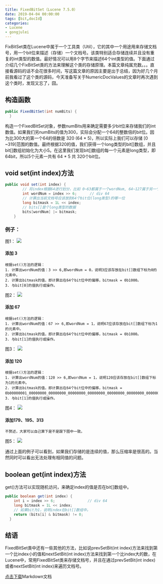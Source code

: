 ```yaml
---
title: FixedBitSet（Lucene 7.5.0）
date: 2019-04-04 00:00:00
tags: [bit,docId]
categories:
- Lucene
- gongjulei
---
```


FixBitSet类在Lucene中属于一个工具类（Util），它的其中一个用途用来存储文档号，用一个bit位来描述（存储）一个文档号。该类特别适合存储连续并且没有重复的int类型的数值。最好情况可以用8个字节来描述64个int类型的值。下面通过介绍几个FixBitSet类的方法来理解这个类的存储原理。本篇文章纯属充数。。。直接看源码的话不会花很多时间，写这篇文章的原因主要是出于总结，因为好几个月前我看过了这个类的源码，今天准备写关于NumericDocValues的文章时再次遇到这个类时，发现又忘了，囧。
## 构造函数

```java
public FixedBitSet(int numBits) {
  }
```
构造一个FixedBitSet对象，参数numBits用来确定需要多少bit位来存储我们的int数值。如果我们另numBits的值为300，实际会分配一个64的整数倍的bit位。因为比300大的第一个64的倍数是 320 (64 * 5)，所以实际上我们可以存储 [0 ~319]范围的数值。最终根据320的值，我们获得一个long类型的bit[]数组，并且bit[]数组初始化为大小5。在这里我们发现bit[]数组的每一个元素是long类型，即64bit，所以5个元素一共有 64 * 5 共 320个bit位。

## void set(int index)方法
```java
public void set(int index) {
        // 将index根据64进行划分，比如 0~63都属于一个wordNum, 64~127属于另一个wordNum
        int wordNum = index >> 6;      // div 64
        // 计算出当前文档号应该放到64个bit位(long类型)的哪一位
        long bitmask = 1L << index;
        // bits[]是个long类型的数据
        bits[wordNum] |= bitmask;
    }
```
### 例子：
图1：
<img src="http://www.amazingkoala.com.cn/uploads/lucene/utils/FixedBitSet/1.png">

#### 添加 3
```text
根据set()方法的逻辑：
1. 计算出wordNum的值：3 >> 6,即wordNum = 0，说明3应该存放在bit[]数组下标为0的元素中。
2. 计算出bitmask的值，即计算出在64个bit位中的偏移，bitmask = 0b1000。
3. 与bit[0]的值执行或操作。
```
图2：
<img src="http://www.amazingkoala.com.cn/uploads/lucene/utils/FixedBitSet/2.png">
#### 添加 67
```text
根据set()方法的逻辑：
1. 计算出wordNum的值：67 >> 6,即wordNum = 1，说明67应该存放在bit[]数组下标为1的元素中。
2. 计算出bitmask的值，即计算出在64个bit位中的偏移，bitmask = 0b1000。
3. 与bit[1]的值执行或操作。
```
图3：
<img src="http://www.amazingkoala.com.cn/uploads/lucene/utils/FixedBitSet/3.png">

#### 添加 120
```text
根据set()方法的逻辑：
1. 计算出wordNum的值：120 >> 6,即wordNum = 1，说明120应该存放在bit[]数组下标为1的元素中。
2. 计算出bitmask的值，即计算出在64个bit位中的偏移，bitmask = 0b00000001_00000000_00000000_00000000_00000000_00000000_00000000_00000000。
3. 与bit[1]的值执行或操作。
```
图4：
<img src="http://www.amazingkoala.com.cn/uploads/lucene/utils/FixedBitSet/4.png">
#### 添加179、195、313
```
不赘述，大家可以自己算下是不是跟下图中一致。
```
图5：
<img src="http://www.amazingkoala.com.cn/uploads/lucene/utils/FixedBitSet/5.png">

通过上面的例子可以看到，如果我们存储的是连续的值，那么压缩率是很高的。当然同时可以看出无法处理有相同值的问题。
## boolean get(int index)方法
get()方法可以实现随机访问，来确定index的值是否在bit[]数组中。
```java
public boolean get(int index) {
    int i = index >> 6;               // div 64
    long bitmask = 1L << index;
    // 如果bit为1，说明index在bit[]数组中。
    return (bits[i] & bitmask) != 0;
  }
```
## 结语
FixedBitSet类中还有一些其他的方法，比如说prevSetBit(int index)方法来找到第一个比index小的值和nextSetBit(int index)方法来找到第一个比index大的数，在Lucene中，常用FixedBitSet类来存储文档号，并且在通过prevSetBit(int index)或者nextSetBit(int index)来遍历文档号。

[点击下载](http://www.amazingkoala.com.cn/attachment/Lucene/utils/FixedBitSet/FixedBitSet.zip)Markdown文档
